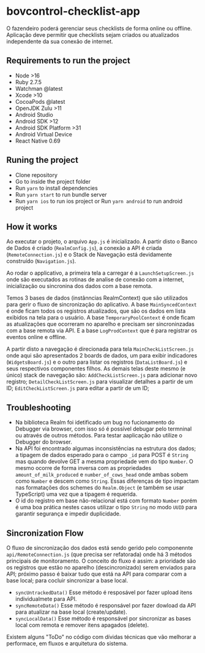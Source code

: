 # bovcontrol-checklist-app
O fazendeiro poderá gerenciar seus checklists de forma online ou offline. Aplicação deve permitir que checklists sejam criados ou atualizados independente da sua conexão de internet.

## Requirements to run the project

- Node >16
- Ruby 2.7.5
- Watchman @latest
- Xcode >10
- CocoaPods @latest
- OpenJDK Zulu >11
- Android Studio
- Android SDK >12
- Android SDK Platform >31
- Android Virtual Device 
- React Native 0.69

## Runing the project

- Clone repository
- Go to inside the project folder
- Run `yarn` to install dependencies
- Run `yarn start` to run bundle server
- Run `yarn ios` to run ios project or Run `yarn android` to run android project

## How it works

Ao executar o projeto, o arquivo `App.js` é inicializado. A partir disto o Banco de Dados é criado (`RealmConfig.js`), a conexão a API é criada (`RemoteConnection.js`) e o Stack de Navegação está devidamente construído (`Navigation.js`).

Ao rodar o applicativo, a primeira tela a carregar é a `LaunchSetupScreen.js` onde são executados as rotinas de analise de conexão com a internet, inicialização ou sincronina dos dados com a base remota.

Temos 3 bases de dados (instânncias RealmContext) que são utilizados para gerir o fluxo de sincronização do aplicativo. A base `MainSyncedContext`  é onde ficam todos os registros atualizados, que são os dados em lista exibidos na tela para o usuário. A base `TemporaryPoolContext` é onde ficam as atualizações que ocorreram no aparelho e precisam ser sincroninzadas com a base remota via API. E a base `LogProdContext` que é para registrar os eventos online e offline.

A partir disto a navegação é direcionada para tela `MainCheckListScreen.js` onde aqui são apresentados 2 boards de dados, um para exibir indicadores (`WidgetsBoard.js`) e o outro para listar os registros (`DataListBoard.js`) e seus respectivos componentes filhos. As demais telas deste mesmo (e único) stack de navegação são: `AddCheckListScreen.js` para adicionar novo registro; `DetailCheckListScreen.js` para visualizar detalhes a partir de um ID; `EditCheckListScreen.js` para editar a partir de um ID;

## Troubleshooting

- Na biblioteca Realm foi idetificado um bug no fucionamento do Debugger via browser, com isso só é possível debugar pelo termninal ou através de outros métodos. Para testar aaplicação não utilize o Debugger do browser.
- Na API foi encontrado algumas inconsistências na estrutura dos dados; a tipagem de dados esperado para o campo `_id` para POST é `String` mas quando devolve GET a mesma propriedade vem do tipo `Number`. O mesmo ocorre de forma inversa com as propriedades `amount_of_milk_produced` e `number_of_cows_head` onde ambas sobem como `Number` e descem como `String`. Essas diferenças de tipo impactam nas formatações dos schemes do `Realm.Object` (e também se usar TypeScript) uma vez que a tipagem é requerida.
- O id do registro em base não-relacional está com formato `Number` porém é uma boa prática nestes casos utilizar o tipo `String` no modo `UUID` para garantir segurança e impedir duplicidade.

## Sincronization Flow

O fluxo de sincronização dos dados está sendo gerido pelo componennte `api/RemoteConnection.js` (que precisa ser refatorada) onde há 3 métodos principais de monitoramento. O conceito do fluxo é assim: a prioridade são os registros que estão no aparelho (descincronizado) serem enviados para API; próximo passo é baixar tudo que está na API para comparar com a base local; para cocluir sincronizar a base local. 

- `syncUntrackedData()` Esse método é resposável por fazer upload itens individualmete para API.
- `syncRemoteData()` Esse método é responsável por fazer dowload da API para atualizar na base local (create/update).
- `syncLocalData()` Esse método é responsável por sincronizar as bases local com remota e remover itens apagados (delete).

Existem alguns "ToDo" no código com dívidas técnicas que vão melhorar a performace, em fluxos e arquitetura do sistema.